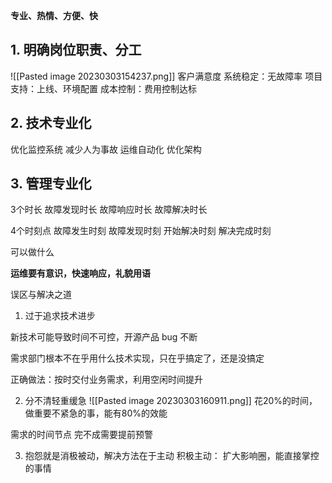 
**专业、热情、方便、快**


## 1. 明确岗位职责、分工
![[Pasted image 20230303154237.png]]
客户满意度
	   系统稳定：无故障率
	   项目支持：上线、环境配置
	   成本控制：费用控制达标
## 2. 技术专业化

优化监控系统
减少人为事故
运维自动化
优化架构

## 3. 管理专业化

3个时长
故障发现时长
故障响应时长
故障解决时长

4个时刻点
故障发生时刻
故障发现时刻
开始解决时刻
解决完成时刻

可以做什么

**运维要有意识，快速响应，礼貌用语**



误区与解决之道

1. 过于追求技术进步

新技术可能导致时间不可控，开源产品 bug 不断

需求部门根本不在乎用什么技术实现，只在乎搞定了，还是没搞定

正确做法：按时交付业务需求，利用空闲时间提升

2. 分不清轻重缓急
![[Pasted image 20230303160911.png]]
花20%的时间，做重要不紧急的事，能有80%的效能

需求的时间节点
完不成需要提前预警


3. 抱怨就是消极被动，解决方法在于主动
积极主动：
扩大影响圈，能直接掌控的事情



